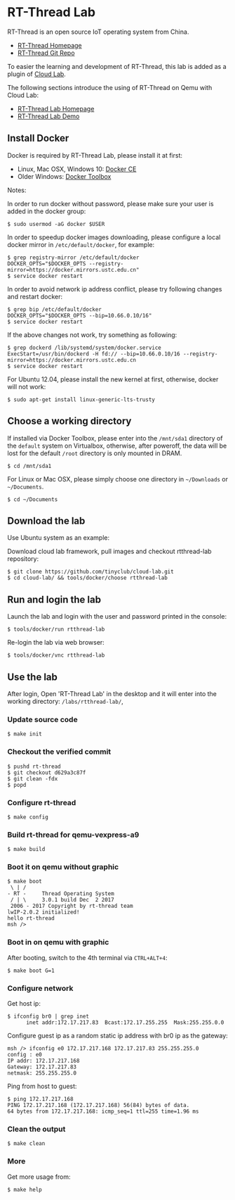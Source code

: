
# RT-Thread Lab

RT-Thread is an open source IoT operating system from China.

* [RT-Thread Homepage](http://www.rt-thread.org)
* [RT-Thread Git Repo](https://github.com/rt-thread)

To easier the learning and development of RT-Thread, this lab is added as a plugin of [Cloud Lab](http://tinylab.org/cloud-lab).

The following sections introduce the using of RT-Thread on Qemu with Cloud Lab:

* [RT-Thread Lab Homepage](http://tinylab.org/rtthread-lab)
* [RT-Thread Lab Demo](http://showterm.io/942d1782b37d737b04856)

## Install Docker

Docker is required by RT-Thread Lab, please install it at first:

* Linux, Mac OSX, Windows 10: [Docker CE](https://store.docker.com/search?type=edition&offering=community)
* Older Windows: [Docker Toolbox](https://www.docker.com/docker-toolbox)

Notes:

In order to run docker without password, please make sure your user is added in the docker group:

    $ sudo usermod -aG docker $USER

In order to speedup docker images downloading, please configure a local docker mirror in `/etc/default/docker`, for example:

    $ grep registry-mirror /etc/default/docker
    DOCKER_OPTS="$DOCKER_OPTS --registry-mirror=https://docker.mirrors.ustc.edu.cn"
    $ service docker restart

In order to avoid network ip address conflict, please try following changes and restart docker:

    $ grep bip /etc/default/docker
    DOCKER_OPTS="$DOCKER_OPTS --bip=10.66.0.10/16"
    $ service docker restart

If the above changes not work, try something as following:

    $ grep dockerd /lib/systemd/system/docker.service
    ExecStart=/usr/bin/dockerd -H fd:// --bip=10.66.0.10/16 --registry-mirror=https://docker.mirrors.ustc.edu.cn
    $ service docker restart

For Ubuntu 12.04, please install the new kernel at first, otherwise, docker will not work:

    $ sudo apt-get install linux-generic-lts-trusty

## Choose a working directory

If installed via Docker Toolbox, please enter into the `/mnt/sda1` directory of the `default` system on Virtualbox, otherwise, after poweroff, the data will be lost for the default `/root` directory is only mounted in DRAM.

    $ cd /mnt/sda1

For Linux or Mac OSX, please simply choose one directory in `~/Downloads` or `~/Documents`.

    $ cd ~/Documents

## Download the lab

Use Ubuntu system as an example:

Download cloud lab framework, pull images and checkout rtthread-lab repository:

    $ git clone https://github.com/tinyclub/cloud-lab.git
    $ cd cloud-lab/ && tools/docker/choose rtthread-lab

## Run and login the lab

Launch the lab and login with the user and password printed in the console:

    $ tools/docker/run rtthread-lab

Re-login the lab via web browser:

    $ tools/docker/vnc rtthread-lab

## Use the lab

After login, Open 'RT-Thread Lab' in the desktop and it will enter into the working directory: `/labs/rtthread-lab/`,

### Update source code

    $ make init


### Checkout the verified commit

    $ pushd rt-thread
    $ git checkout d629a3c87f
    $ git clean -fdx
    $ popd

### Configure rt-thread

    $ make config

### Build rt-thread for qemu-vexpress-a9

    $ make build

### Boot it on qemu without graphic

    $ make boot
     \ | /
    - RT -     Thread Operating System
     / | \     3.0.1 build Dec  2 2017
     2006 - 2017 Copyright by rt-thread team
    lwIP-2.0.2 initialized!
    hello rt-thread
    msh />

### Boot in on qemu with graphic

After booting, switch to the 4th terminal via `CTRL+ALT+4`:

    $ make boot G=1

### Configure network

Get host ip:

    $ ifconfig br0 | grep inet
          inet addr:172.17.217.83  Bcast:172.17.255.255  Mask:255.255.0.0

Configure guest ip as a random static ip address with br0 ip as the gateway:

    msh /> ifconfig e0 172.17.217.168 172.17.217.83 255.255.255.0
    config : e0
    IP addr: 172.17.217.168
    Gateway: 172.17.217.83
    netmask: 255.255.255.0

Ping from host to guest:

    $ ping 172.17.217.168
    PING 172.17.217.168 (172.17.217.168) 56(84) bytes of data.
    64 bytes from 172.17.217.168: icmp_seq=1 ttl=255 time=1.96 ms

### Clean the output

    $ make clean

### More

Get more usage from:

    $ make help
